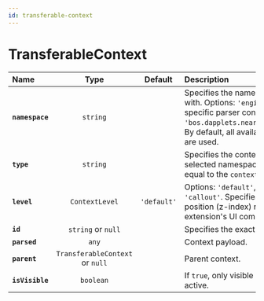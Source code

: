 ```yaml
---
id: transferable-context
---
```


# TransferableContext

| Name            |              Type               |   Default   | Description                                                                                                                                                                                          |
| :-------------- | :-----------------------------: | :---------: | :--------------------------------------------------------------------------------------------------------------------------------------------------------------------------------------------------- |
| **`namespace`** |            `string`             |             | Specifies the namespace to work with. Options: `'engine'`, `'mweb'` or site specific parser config, for example `'bos.dapplets.near/parser/twitter'`. By default, all available namespaces are used. |
| **`type`**      |            `string`             |             | Specifies the context type in the selected namespace to work with. Is equal to the `contextType` of `Target`.                                                                                        |
| **`level`**     |         `ContextLevel`          | `'default'` | Options: `'default'`, `'system'`, `'callout'`. Specifies the z-axis position (z-index) relative to the extension's UI components.                                                                    |
| **`id`**        |       `string` or `null`        |             | Specifies the exact context identifier.                                                                                                                                                              |
| **`parsed`**    |              `any`              |             | Context payload.                                                                                                                                                                                     |
| **`parent`**    | `TransferableContext` or `null` |             | Parent context.                                                                                                                                                                                      |
| **`isVisible`** |            `boolean`            |             | If `true`, only visible contexts will be active.                                                                                                                                                     |
